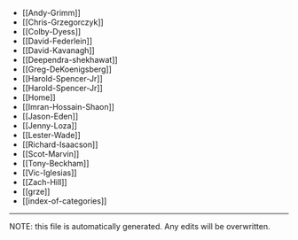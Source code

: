 * [[Andy-Grimm]]
* [[Chris-Grzegorczyk]]
* [[Colby-Dyess]]
* [[David-Federlein]]
* [[David-Kavanagh]]
* [[Deependra-shekhawat]]
* [[Greg-DeKoenigsberg]]
* [[Harold-Spencer-Jr]]
* [[Harold-Spencer-Jr]]
* [[Home]]
* [[Imran-Hossain-Shaon]]
* [[Jason-Eden]]
* [[Jenny-Loza]]
* [[Lester-Wade]]
* [[Richard-Isaacson]]
* [[Scot-Marvin]]
* [[Tony-Beckham]]
* [[Vic-Iglesias]]
* [[Zach-Hill]]
* [[grze]]
* [[index-of-categories]]

*****
NOTE: this file is automatically generated. Any edits will be overwritten.
